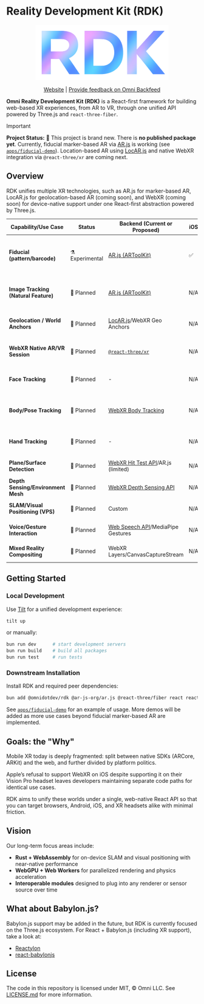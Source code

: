 # Reality Development Kit (RDK)

<div align="center">
  <img src="/assets/rdk-logo.png" width="350" />

[Website](https://rdk.omni.dev) | [Provide feedback on Omni Backfeed](https://backfeed.omni.dev/organizations/omni/projects/rdk)

</div>

**Omni Reality Development Kit (RDK)** is a React-first framework for building web-based XR experiences, from AR to VR, through one unified API powered by Three.js and `react-three-fiber`.

> [!IMPORTANT]
> **Project Status:** 🚧 This project is brand new.
> There is **no published package yet**.
> Currently, fiducial marker-based AR via [AR.js](https://github.com/AR-js-org/AR.js) is working (see [`apps/fiducial-demo`](./apps/fiducial-demo)).
> Location-based AR using [LocAR.js](https://github.com/locarjs/locar) and native WebXR integration via `@react-three/xr` are coming next.

## Overview

RDK unifies multiple XR technologies, such as AR.js for marker-based AR, LocAR.js for geolocation-based AR (coming soon), and WebXR (coming soon) for device-native support under one React-first abstraction powered by Three.js.

| Capability/Use Case                  | Status          | Backend (Current or Proposed)                                                                        | iOS | Android | Notes                                                                                     |
| ------------------------------------ | --------------- | ---------------------------------------------------------------------------------------------------- | --- | ------- | ----------------------------------------------------------------------------------------- |
| **Fiducial (pattern/barcode)**       | ⚗️ Experimental | [AR.js (ARToolKit)](https://github.com/AR-js-org/AR.js)                                              | ✅  | ✅      | Uses `.patt` or barcode markers. Reliable for printed markers. No WebXR dependency.       |
| **Image Tracking (Natural Feature)** | 🧭 Planned      | [AR.js (ARToolKit)](https://github.com/AR-js-org/AR.js)                                              | N/A | N/A     | May use `.mind` or `XRTrackedImage`. Ideal for logos or posters. Requires image database. |
| **Geolocation / World Anchors**      | 🧭 Planned      | [LocAR.js](https://github.com/locarjs/locar)/WebXR Geo Anchors                                       | N/A | N/A     | Uses GPS + compass; can integrate Mapbox or Cesium.                                       |
| **WebXR Native AR/VR Session**       | 🧭 Planned      | [`@react-three/xr`](https://github.com/pmndrs/xr)                                                    | N/A | N/A     | Entry point for true AR/VR sessions. Ties into `XRSessionProvider`.                       |
| **Face Tracking**                    | 🧭 Planned      | -                                                                                                    | N/A | N/A     | Uses webcam + ML model; lightweight and fast.                                             |
| **Body/Pose Tracking**               | 🧭 Planned      | [WebXR Body Tracking](https://github.com/immersive-web/body-tracking)                                | N/A | N/A     | Real-time skeletal tracking. GPU/WebGL acceleration required.                             |
| **Hand Tracking**                    | 🧭 Planned      | -                                                                                                    | N/A | N/A     | Supported on Chrome + Meta; ML fallback possible.                                         |
| **Plane/Surface Detection**          | 🧭 Planned      | [WebXR Hit Test API](https://immersive-web.github.io/hit-test)/AR.js (limited)                       | N/A | N/A     | Enables AR object placement on flat surfaces.                                             |
| **Depth Sensing/Environment Mesh**   | 🧭 Planned      | [WebXR Depth Sensing API](https://immersive-web.github.io/depth-sensing)                             | N/A | N/A     | Provides per-pixel depth; early spec.                                                     |
| **SLAM/Visual Positioning (VPS)**    | 🧭 Planned      | Custom                                                                                               | N/A | N/A     | Requires world map data; long-term goal.                                                  |
| **Voice/Gesture Interaction**        | 🧭 Planned      | [Web Speech API](https://developer.mozilla.org/en-US/docs/Web/API/Web_Speech_API)/MediaPipe Gestures | N/A | N/A     | Enables multimodal input: voice, hand, gaze.                                              |
| **Mixed Reality Compositing**        | 🧭 Planned      | WebXR Layers/CanvasCaptureStream                                                                     | N/A | N/A     | Transparent overlays/live compositing.                                                    |

## Getting Started

### Local Development

Use [Tilt](https://tilt.dev) for a unified development experience:

```bash
tilt up
```

or manually:

```bash
bun run dev      # start development servers
bun run build    # build all packages
bun run test     # run tests
```

### Downstream Installation

Install RDK and required peer dependencies:

```bash
bun add @omnidotdev/rdk @ar-js-org/ar.js @react-three/fiber react react-dom three
```

See [`apps/fiducial-demo`](./apps/fiducial-demo) for an example of usage. More demos will be added as more use cases beyond fiducial marker-based AR are implemented.

## Goals: the "Why"

Mobile XR today is deeply fragmented: split between native SDKs (ARCore, ARKit) and the web, and further divided by platform politics.

Apple’s refusal to support WebXR on iOS despite supporting it on their Vision Pro headset leaves developers maintaining separate code paths for identical use cases.

RDK aims to unify these worlds under a single, web-native React API so that you can target browsers, Android, iOS, and XR headsets alike with minimal friction.

## Vision

Our long-term focus areas include:

- **Rust + WebAssembly** for on-device SLAM and visual positioning with near-native performance
- **WebGPU + Web Workers** for parallelized rendering and physics acceleration
- **Interoperable modules** designed to plug into any renderer or sensor source over time

## What about Babylon.js?

Babylon.js support may be added in the future, but RDK is currently focused on the Three.js ecosystem. For React + Babylon.js (including XR support), take a look at:

- [Reactylon](https://www.reactylon.com)
- [react-babylonjs](https://github.com/brianzinn/react-babylonjs)

## License

The code in this repository is licensed under MIT, &copy; Omni LLC. See [LICENSE.md](LICENSE.md) for more information.
